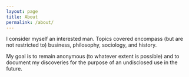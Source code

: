 ```yaml
---
layout: page
title: About
permalink: /about/
---
```


I consider myself an interested man. Topics covered encompass (but are not restricted to) business, philosophy, sociology, and history.

My goal is to remain anonymous (to whatever extent is possible) and to document my discoveries for the purpose of an undisclosed use in the future.
